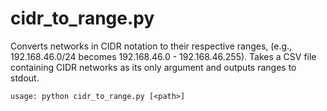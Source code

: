 cidr_to_range.py
================

Converts networks in CIDR notation to their respective ranges, (e.g., 192.168.46.0/24 becomes 192.168.46.0 - 192.168.46.255). Takes a CSV file containing CIDR networks as its only argument and outputs ranges to stdout.

`usage: python cidr_to_range.py [<path>]`
